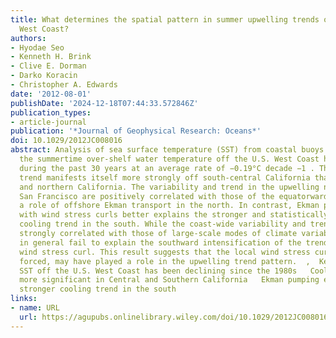 ```yaml
---
title: What determines the spatial pattern in summer upwelling trends on the U.S.
  West Coast?
authors:
- Hyodae Seo
- Kenneth H. Brink
- Clive E. Dorman
- Darko Koracin
- Christopher A. Edwards
date: '2012-08-01'
publishDate: '2024-12-18T07:44:33.572846Z'
publication_types:
- article-journal
publication: '*Journal of Geophysical Research: Oceans*'
doi: 10.1029/2012JC008016
abstract: Analysis of sea surface temperature (SST) from coastal buoys suggests that
  the summertime over‐shelf water temperature off the U.S. West Coast has been declining
  during the past 30 years at an average rate of −0.19°C decade −1 . This cooling
  trend manifests itself more strongly off south‐central California than off Oregon
  and northern California. The variability and trend in the upwelling north of off
  San Francisco are positively correlated with those of the equatorward wind, indicating
  a role of offshore Ekman transport in the north. In contrast, Ekman pumping associated
  with wind stress curls better explains the stronger and statistically more significant
  cooling trend in the south. While the coast‐wide variability and trend in SST are
  strongly correlated with those of large‐scale modes of climate variability, they
  in general fail to explain the southward intensification of the trend in SST and
  wind stress curl. This result suggests that the local wind stress curl, often topographically
  forced, may have played a role in the upwelling trend pattern.  ,  Key Points    Summer
  SST off the U.S. West Coast has been declining since the 1980s   Cooling trend is
  more significant in Central and Southern California   Ekman pumping explains the
  stronger cooling trend in the south
links:
- name: URL
  url: https://agupubs.onlinelibrary.wiley.com/doi/10.1029/2012JC008016
---
```

